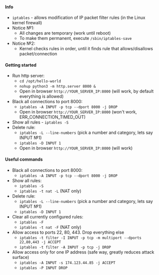 #### Info
* `iptables` - allows modification of IP packet filter rules (in the Linux kernel firewall)
* Notice №1: 
    * All changes are temporary (work until reboot)
    * To make them permanent, execute `/sbin/iptables-save`
* Notice №2:
    * Kernel checks rules in order, until it finds rule that allows/disallows packet/connection

#### Getting started
* Run http server:
    * `cd /opt/hello-world`
    * `nohup python3 -m http.server 8000 &`
    * Open in browser `http://YOUR_SERVER_IP:8000` (will work, by default everything is allowed)
* Black all connections to port 8000:
    * `iptables -A INPUT -p tcp --dport 8000 -j DROP`
    * Open in browser `http://YOUR_SERVER_IP:8000` (won't work, ERR_CONNECTION_TIMED_OUT)
* Show all rules - `iptables -S`
* Delete rule:
    * `iptables -L --line-numbers` (pick a number and category, lets say INPUT №1)
    * `iptables -D INPUT 1`
    * Open in browser `http://YOUR_SERVER_IP:8000` (will work)
    
#### Useful commands
* Black all connections to port 8000:
    * `iptables -A INPUT -p tcp --dport 8000 -j DROP`
* Show all rules:
    * `iptables -S`
    * `iptables -t nat -L` (NAT only)
* Delete rule:
    * `iptables -L --line-numbers` (pick a number and category, lets say INPUT №1)
    * `iptables -D INPUT 1`
* Clear all currently configured rules:
    * `iptables -F`
    * `iptables -t nat -F` (NAT only)
* Allow access to ports 22, 80, 443. Drop everything else
    * `iptables -t filter -I INPUT -p tcp -m multiport --dports 22,80,443 -j ACCEPT`
    * `iptables -t filter -A INPUT -p tcp -j DROP`
* Allow access only for one IP address (safe way, greatly reduces attack surface)
    * `iptables -A INPUT -s 174.123.44.85 -j ACCEPT`
    * `iptables -P INPUT DROP`
